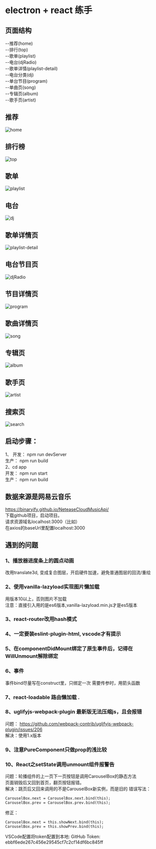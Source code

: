 # electron + react 练手
## 页面结构
--推荐(home)  
--排行(top)  
--歌单(playlist)  
--电台(djRadio)  
--歌单详情(playlist-detail)  
--电台分类(dj)  
--单台节目(program)  
--单曲页(song)  
--专辑页(album)  
--歌手页(artist)  

## 推荐
![home](/img/home.png)
## 排行榜
![top](/img/top.png)
## 歌单
![playlist](/img/playlist.png)
## 电台
![dj](/img/dj.png)
## 歌单详情页
![playlist-detail](/img/playlist-detail.png)
## 电台节目页
![djRadio](/img/djRadio.png)
## 节目详情页
![program](/img/program.png)
## 歌曲详情页
![song](/img/song.png)
## 专辑页
![album](/img/album.png)
## 歌手页
![artist](/img/artist.png)
## 搜索页
![search](/img/search.png)
  ## 启动步骤：  
  1、
    开发： npm run devServer  
    生产： npm run build  
  2、cd app  
    开发： npm run start  
    生产： npm run build  
## 数据来源是网易云音乐
https://binaryify.github.io/NeteaseCloudMusicApi/  
下载github项目，启动项目。  
请求资源域名localhost:3000（比如）  
在axios的baseUrl里配置localhost:3000

## 遇到的问题

### 1、播放器进度条上的圆点动画
改用translate3d, 变成复合图层，开启硬件加速，避免普通图层的回流/重绘

### 2、使用vanilla-lazyload实现图片懒加载

用版本10以上，否则图片不加载  
注意：直接引入用的是es6版本,vanilla-lazyload.min.js才是es5版本

### 3、react-router改用hash模式

### 4、一定要装eslint-plugin-html, vscode才有提示

### 5、在componentDidMount绑定了原生事件后，记得在WillUnmount解除绑定

### 6、事件
事件bind尽量写在construct里，只绑定一次
需要传参时，用箭头函数

### 7、react-loadable 路由懒加载 .  

### 8、uglifyjs-webpack-plugin 最新版无法压缩js，且会报错
问题： https://github.com/webpack-contrib/uglifyjs-webpack-plugin/issues/206  
解决：使用1.x版本

### 9、注意PureComponent只做prop的浅比较

### 10、React之setState调用unmount组件报警告
问题：轮播组件的上一页下一页按钮是调用CarouselBox的静态方法  
页面销毁后又回到首页，翻页按钮报错。  
解决：跳页后又回来调用的不是CarouselBox新实例，而是旧的
错误写法：
```
CarouselBox.next = CarouselBox.next.bind(this);
CarouselBox.prev = CarouselBox.prev.bind(this);
```

修正：
```
CarouselBox.next = this.showNext.bind(this);
CarouselBox.prev = this.showPrev.bind(this);
```




VSCode配置将token配置到本地: GitHub Token: ebbf6ede267c456e29545cf7c2cf14df6bc845ff
